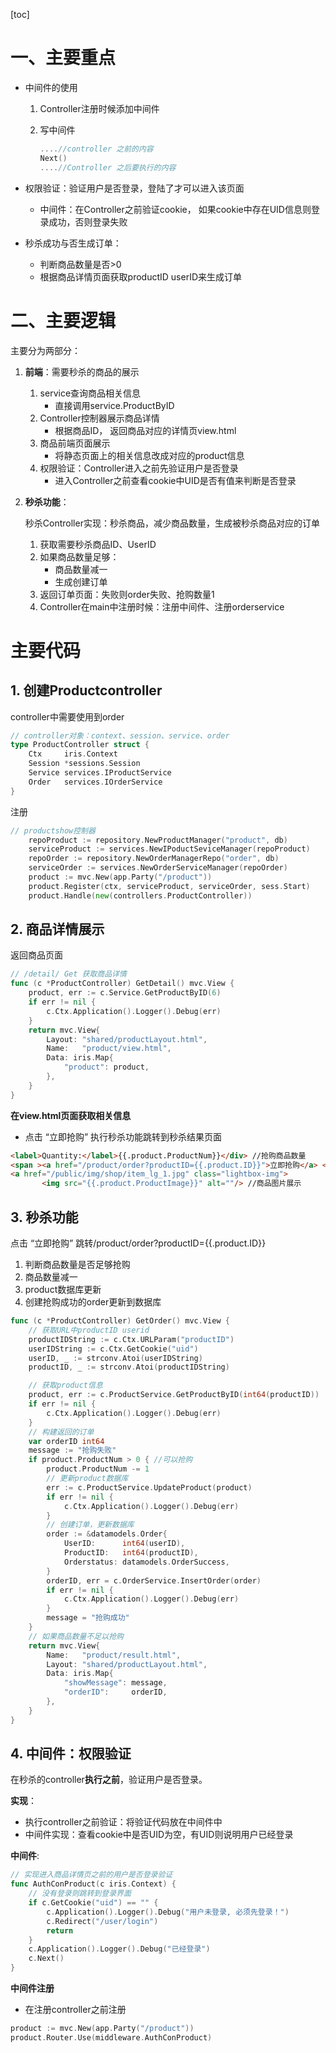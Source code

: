 [toc]



# 一、主要重点

- 中间件的使用

  1. Controller注册时候添加中间件

  2. 写中间件

     ```go
     ....//controller 之前的内容
     Next() 
     ....//Controller 之后要执行的内容
     ```

     

- 权限验证：验证用户是否登录，登陆了才可以进入该页面

  - 中间件：在Controller之前验证cookie， 如果cookie中存在UID信息则登录成功，否则登录失败

  

- 秒杀成功与否生成订单：

  - 判断商品数量是否>0
  - 根据商品详情页面获取productID userID来生成订单

# 二、主要逻辑

主要分为两部分： 

1. **前端**：需要秒杀的商品的展示

   1. service查询商品相关信息
      - 直接调用service.ProductByID 
   2. Controller控制器展示商品详情
      - 根据商品ID， 返回商品对应的详情页view.html
   3. 商品前端页面展示
      - 将静态页面上的相关信息改成对应的product信息
   4. 权限验证：Controller进入之前先验证用户是否登录
      - 进入Controller之前查看cookie中UID是否有值来判断是否登录

2. **秒杀功能**： 

   秒杀Controller实现：秒杀商品，减少商品数量，生成被秒杀商品对应的订单

   1. 获取需要秒杀商品ID、UserID
   2. 如果商品数量足够： 
      - 商品数量减一
      - 生成创建订单
   3. 返回订单页面：失败则order失败、抢购数量1
   4. Controller在main中注册时候：注册中间件、注册orderservice

# 主要代码

## 1. 创建Productcontroller

controller中需要使用到order

```go
// controller对象：context、session、service、order
type ProductController struct {
	Ctx     iris.Context
	Session *sessions.Session
	Service services.IProductService
	Order   services.IOrderService
}
```

注册

```go
// productshow控制器
	repoProduct := repository.NewProductManager("product", db)
	serviceProduct := services.NewIPoductSeviceManager(repoProduct)
	repoOrder := repository.NewOrderManagerRepo("order", db)
	serviceOrder := services.NewOrderServiceManager(repoOrder)
	product := mvc.New(app.Party("/product"))
	product.Register(ctx, serviceProduct, serviceOrder, sess.Start)
	product.Handle(new(controllers.ProductController))
```





## 2. 商品详情展示

返回商品页面

```go
// /detail/ Get 获取商品详情
func (c *ProductController) GetDetail() mvc.View {
	product, err := c.Service.GetProductByID(6)
	if err != nil {
		c.Ctx.Application().Logger().Debug(err)
	}
	return mvc.View{
		Layout: "shared/productLayout.html",
		Name:   "product/view.html",
		Data: iris.Map{
			"product": product,
		},
	}
}
```



**在view.html页面获取相关信息**

- 点击 “立即抢购” 执行秒杀功能跳转到秒杀结果页面

```html
<label>Quantity:</label>{{.product.ProductNum}}</div> //抢购商品数量
<span ><a href="/product/order?productID={{.product.ID}}">立即抢购</a> </span>//点击立即抢购对应的商品ID
<a href="/public/img/shop/item_lg_1.jpg" class="lightbox-img">
       <img src="{{.product.ProductImage}}" alt=""/> //商品图片展示
```



## 3. 秒杀功能

点击 “立即抢购” 跳转/product/order?productID={{.product.ID}}

1. 判断商品数量是否足够抢购
2. 商品数量减一
3. product数据库更新
4. 创建抢购成功的order更新到数据库

```go
func (c *ProductController) GetOrder() mvc.View {
	// 获取URL中productID userid
	productIDString := c.Ctx.URLParam("productID")
	userIDString := c.Ctx.GetCookie("uid")
	userID, _ := strconv.Atoi(userIDString)
	productID, _ := strconv.Atoi(productIDString)

	// 获取product信息
	product, err := c.ProductService.GetProductByID(int64(productID))
	if err != nil {
		c.Ctx.Application().Logger().Debug(err)
	}
	// 构建返回的订单
	var orderID int64
	message := "抢购失败"
	if product.ProductNum > 0 { //可以抢购
		product.ProductNum -= 1
		// 更新product数据库
		err := c.ProductService.UpdateProduct(product)
		if err != nil {
			c.Ctx.Application().Logger().Debug(err)
		}
		// 创建订单，更新数据库
		order := &datamodels.Order{
			UserID:      int64(userID),
			ProductID:   int64(productID),
			Orderstatus: datamodels.OrderSuccess,
		}
		orderID, err = c.OrderService.InsertOrder(order)
		if err != nil {
			c.Ctx.Application().Logger().Debug(err)
		}
		message = "抢购成功"
	}
	// 如果商品数量不足以抢购
	return mvc.View{
		Name:   "product/result.html",
		Layout: "shared/productLayout.html",
		Data: iris.Map{
			"showMessage": message,
			"orderID":     orderID,
		},
	}
}
```



## 4. 中间件：权限验证

在秒杀的controller**执行之前**，验证用户是否登录。

**实现**：

- 执行controller之前验证：将验证代码放在中间件中
- 中间件实现：查看cookie中是否UID为空，有UID则说明用户已经登录



**中间件**:

```go
// 实现进入商品详情页之前的用户是否登录验证
func AuthConProduct(c iris.Context) {
	// 没有登录则跳转到登录界面
	if c.GetCookie("uid") == "" {
		c.Application().Logger().Debug("用户未登录, 必须先登录！")
		c.Redirect("/user/login")
		return
	}
	c.Application().Logger().Debug("已经登录")
	c.Next()
}
```



**中间件注册**

- 在注册controller之前注册

```go
product := mvc.New(app.Party("/product"))
product.Router.Use(middleware.AuthConProduct)
```





































